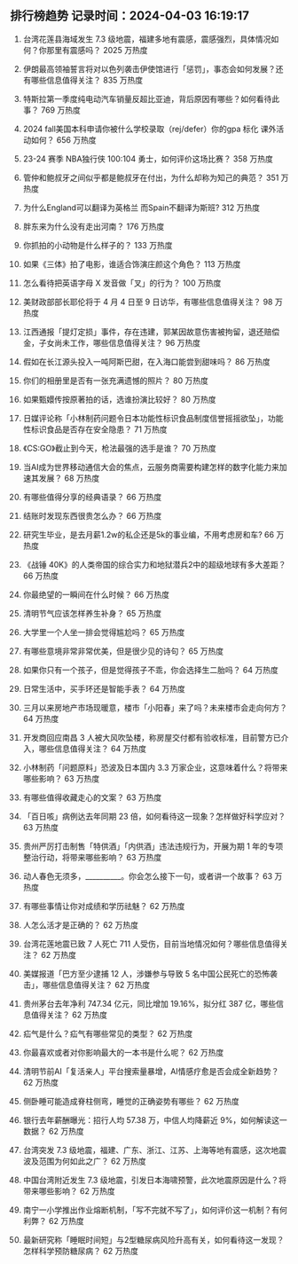 
## 排行榜趋势 记录时间：2024-04-03 16:19:17
  
  1. 台湾花莲县海域发生 7.3 级地震，福建多地有震感，震感强烈，具体情况如何？你那里有震感吗？ 2025 万热度
    
  2. 伊朗最高领袖誓言将对以色列袭击伊使馆进行「惩罚」，事态会如何发展？还有哪些信息值得关注？ 835 万热度
    
  3. 特斯拉第一季度纯电动汽车销量反超比亚迪，背后原因有哪些？如何看待此事？ 769 万热度
    
  4. 2024 fall美国本科申请你被什么学校录取（rej/defer）你的gpa 标化 课外活动如何？ 656 万热度
    
  5. 23-24 赛季 NBA独行侠 100:104 勇士，如何评价这场比赛？ 358 万热度
    
  6. 管仲和鲍叔牙之间似乎都是鲍叔牙在付出，为什么却称为知己的典范？ 351 万热度
    
  7. 为什么England可以翻译为英格兰 而Spain不翻译为斯班? 312 万热度
    
  8. 胖东来为什么没有走出河南？ 176 万热度
    
  9. 你抓拍的小动物是什么样子的？ 133 万热度
    
  10. 如果《三体》拍了电影，谁适合饰演庄颜这个角色？ 113 万热度
    
  11. 怎么看待把英语字母 X 发音做「叉」的行为？ 100 万热度
    
  12. 美财政部部长耶伦将于 4 月 4 日至 9 日访华，有哪些信息值得关注？ 98 万热度
    
  13. 江西通报「提灯定损」事件，存在违建，郭某因故意伤害被拘留，退还赔偿金，子女尚未工作，哪些信息值得关注？ 96 万热度
    
  14. 假如在长江源头投入一吨阿斯巴甜，在入海口能尝到甜味吗？ 86 万热度
    
  15. 你们的相册里是否有一张充满遗憾的照片？ 80 万热度
    
  16. 如果甄嬛传按原著拍的话，选谁扮演比较好？ 80 万热度
    
  17. 日媒评论称「小林制药问题令日本功能性标识食品制度信誉摇摇欲坠」，功能性标识食品是否存在安全隐患？ 71 万热度
    
  18. 《CS:GO》截止到今天，枪法最强的选手是谁？ 70 万热度
    
  19. 当AI成为世界移动通信大会的焦点，云服务商需要构建怎样的数字化能力来加速其发展？ 68 万热度
    
  20. 有哪些值得分享的经典语录？ 66 万热度
    
  21. 结账时发现东西很贵怎么办？ 66 万热度
    
  22. 研究生毕业，是去月薪1.2w的私企还是5k的事业编，不用考虑房和车? 66 万热度
    
  23. 《战锤 40K》的人类帝国的综合实力和地狱潜兵2中的超级地球有多大差距？ 66 万热度
    
  24. 你最绝望的一瞬间在什么时候？ 66 万热度
    
  25. 清明节气应该怎样养生补身？ 65 万热度
    
  26. 大学里一个人坐一排会觉得尴尬吗？ 65 万热度
    
  27. 有哪些意境非常非常优美，但是很少见的诗句？ 65 万热度
    
  28. 如果你只有一个孩子，但是觉得孩子不乖，你会选择生二胎吗？ 64 万热度
    
  29. 日常生活中，买手环还是智能手表？ 64 万热度
    
  30. 三月以来房地产市场现暖意，楼市「小阳春」来了吗？未来楼市会走向何方？ 64 万热度
    
  31. 开发商回应南昌 3 人被大风吹坠楼，称房屋交付都有验收标准，目前警方已介入，哪些信息值得关注？ 64 万热度
    
  32. 小林制药「问题原料」恐波及日本国内 3.3 万家企业，这意味着什么？将带来哪些影响？ 63 万热度
    
  33. 有哪些值得收藏走心的文案？ 63 万热度
    
  34. 「百日咳」病例达去年同期 23 倍，如何看待这一现象？怎样做好科学应对？ 63 万热度
    
  35. 贵州严厉打击制售「特供酒」「内供酒」违法违规行为，开展为期 1 年的专项整治行动，将带来哪些影响？ 63 万热度
    
  36. 动人春色无须多，__________。你会怎么接下一句，或者讲一个故事？ 63 万热度
    
  37. 有哪些事情让你对成绩和学历祛魅？ 62 万热度
    
  38. 人怎么活才是正确的？ 62 万热度
    
  39. 台湾花莲地震已致 7 人死亡 711 人受伤，目前当地情况如何？哪些信息值得关注？ 62 万热度
    
  40. 美媒报道「巴方至少逮捕 12 人，涉嫌参与导致 5 名中国公民死亡的恐怖袭击」，哪些信息值得关注？ 62 万热度
    
  41. 贵州茅台去年净利 747.34 亿元，同比增加 19.16%，拟分红 387 亿，哪些信息值得关注？ 62 万热度
    
  42. 疝气是什么？疝气有哪些常见的类型？ 62 万热度
    
  43. 你最喜欢或者对你影响最大的一本书是什么呢？ 62 万热度
    
  44. 清明节前AI「复活亲人」平台搜索量暴增，AI情感疗愈是否会成全新趋势？ 62 万热度
    
  45. 侧卧睡可能造成脊柱侧弯，睡觉的正确姿势有哪些？ 62 万热度
    
  46. 银行去年薪酬曝光：招行人均 57.38 万，中信人均降薪近 9%，如何解读这一数据？ 62 万热度
    
  47. 台湾突发 7.3 级地震，福建、广东、浙江、江苏、上海等地有震感，这次地震波及范围为何如此之广？ 62 万热度
    
  48. 中国台湾附近发生 7.3 级地震，引发日本海啸预警，此次地震原因是什么？将带来哪些影响？ 62 万热度
    
  49. 南宁一小学推出作业熔断机制，「写不完就不写了」，如何评价这一机制？有何利弊？ 62 万热度
    
  50. 最新研究称「睡眠时间短」与2型糖尿病风险升高有关，如何看待这一发现？怎样科学预防糖尿病？ 62 万热度
    
